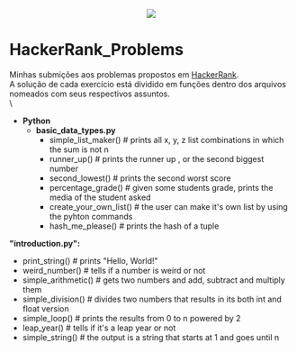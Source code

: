 <p align="center"><a href="https://www.hackerrank.com/werctonmatheus"><img src="https://www.lever.co/wp-content/uploads/2019/04/hackerrank-large-1.png" ></a></p>

# HackerRank_Problems

Minhas submições aos problemas propostos em [HackerRank](https://www.hackerrank.com/dashboard).\
A solução de cada exercício está dividido em funções dentro dos arquivos nomeados com seus respectivos assuntos.\
\
- **Python**
  - **basic_data_types.py**
    - simple_list_maker() # prints all x, y, z list combinations in which the sum is not n
    - runner_up() # prints the runner up , or the second biggest number
    - second_lowest() # prints the second worst score
    - percentage_grade() # given some students grade, prints the media of the student asked
    - create_your_own_list() # the user can make it's own list by using the pyhton commands
    - hash_me_please() # prints the hash of a tuple

**"introduction.py":**  
  - print_string() # prints "Hello, World!"  
  - weird_number() # tells if a number is weird or not  
  - simple_arithmetic() # gets two numbers and add, subtract and multiply them  
  - simple_division() # divides two numbers that results in its both int and float version 
  - simple_loop() # prints the results from 0 to n powered by 2  
  - leap_year() # tells if it's a leap year or not  
  - simple_string() # the output is a string that starts at 1 and goes until n  
